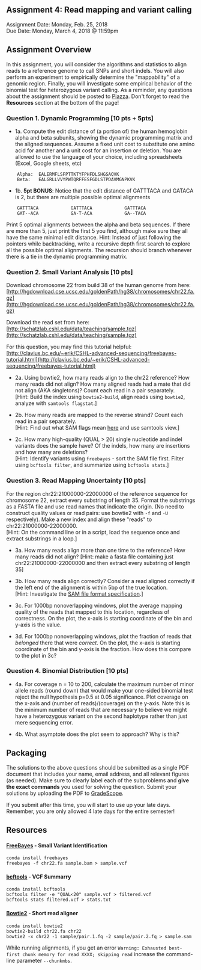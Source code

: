 ## Assignment 4: Read mapping and variant calling
Assignment Date: Monday, Feb. 25, 2018  
Due Date: Monday, March 4, 2018 @ 11:59pm  

## Assignment Overview

In this assignment, you will consider the algorithms and statistics to align reads to a reference genome to call SNPs and short indels. You will also perform an experiment to empirically determine the "mappability" of a genomic region. Finally, you will investigate some empirical behavior of the binomial test for heterozygous variant calling. As a reminder, any questions about the assignment should be posted to [Piazza](https://piazza.com/jhu/spring2019/en601749/home). Don't forget to read the **Resources** section at the bottom of the page!


### Question 1. Dynamic Programming [10 pts + 5pts]

- 1a. Compute the edit distance of (a portion of) the human hemoglobin alpha and beta subunits, showing the dynamic programming matrix and the aligned sequences. Assume a fixed unit cost to substitute one amino acid for another and a unit cost for an insertion or deletion. You are allowed to use the language of your choice, including spreadsheets (Excel, Google sheets, etc)

```
    Alpha: 	EALERMFLSFPTTKTYFPHFDLSHGSAQVK
    Beta: 	EALGRLLVVYPWTQRFFESFGDLSTPDAVMGNPKVK
```

- 1b. **5pt BONUS**: Notice that the edit distance of GATTTACA and GATACA is 2, but there are multiple possible optimal alignments

```
    GATTTACA			GATTTACA			GATTTACA
    GAT--ACA			GA-T-ACA			GA--TACA
```

Print 5 optimal alignments between the alpha and beta sequences. If there are more than 5, just print the first 5 you find, although make sure they all have the same minimal edit distance. Hint: Instead of just following the pointers while backtracking, write a recursive depth first search to explore all the possible optimal alignments. The recursion should branch whenever there is a tie in the dynamic programming matrix.


### Question 2. Small Variant Analysis [10 pts]

Download chromosome 22 from build 38 of the human genome from here:  
[http://hgdownload.cse.ucsc.edu/goldenPath/hg38/chromosomes/chr22.fa.gz](http://hgdownload.cse.ucsc.edu/goldenPath/hg38/chromosomes/chr22.fa.gz)

Download the read set from here:  
[http://schatzlab.cshl.edu/data/teaching/sample.tgz](http://schatzlab.cshl.edu/data/teaching/sample.tgz)

For this question, you may find this tutorial helpful:  
[http://clavius.bc.edu/~erik/CSHL-advanced-sequencing/freebayes-tutorial.html](http://clavius.bc.edu/~erik/CSHL-advanced-sequencing/freebayes-tutorial.html)

- 2a. Using bowtie2, how many reads align to the chr22 reference? How many reads did not align? How many aligned reads had a mate that did not align (AKA singletons)? Count each read in a pair separately.  
[Hint: Build the index using `bowtie2-build`, align reads using `bowtie2`, analyze with `samtools flagstat`.]

- 2b. How many reads are mapped to the reverse strand? Count each read in a pair separately.   
[Hint: Find out what SAM flags mean [here](https://broadinstitute.github.io/picard/explain-flags.html) and use samtools view.]

- 2c. How many high-quality (QUAL > 20) single nucleotide and indel variants does the sample have? Of the indels, how many are insertions and how many are deletions?  
[Hint:  Identify variants using `freebayes` - sort the SAM file first. Filter using `bcftools filter`, and summarize using `bcftools stats`.]


### Question 3. Read Mapping Uncertainty [10 pts]

For the region chr22:21000000-22000000 of the reference sequence for chromosome 22, extract every substring of length 35. Format the substrings as a FASTA file and use read names that indicate the origin. (No need to construct quality values or read pairs: use bowtie2 with `-f` and `-U` respectively). Make a new index and align these "reads" to chr22:21000000-22000000.  
[Hint: On the command line or in a script, load the sequence once and extract substrings in a loop.]

- 3a. How many reads align more than one time to the reference? How many reads did not align?
[Hint: make a fasta file containing just chr22:21000000-22000000 and then extract every substring of length 35]

- 3b. How many reads align correctly? Consider a read aligned correctly if the left end of the alignment is within 5bp of the true location.  
[Hint: Investigate the [SAM file format specification](https://samtools.github.io/hts-specs/SAMv1.pdf).]

- 3c. For 1000bp nonoverlapping windows, plot the average mapping quality of the reads that mapped to this location, regardless of correctness. On the plot, the x-axis is starting coordinate of the bin and y-axis is the value.

- 3d. For 1000bp nonoverlapping windows, plot the fraction of reads that *belonged* there that were *correct*. On the plot, the x-axis is starting coordinate of the bin and y-axis is the fraction. How does this compare to the plot in 3c?


### Question 4. Binomial Distribution [10 pts]

- 4a. For coverage n = 10 to 200, calculate the maximum number of minor allele reads (round down) that would make your one-sided binomial test reject the null hypothesis p=0.5 at 0.05 significance. Plot coverage on the x-axis and (number of reads)/(coverage) on the y-axis. Note this is the minimum number of reads that are necessary to believe we might have a heterozygous variant on the second haplotype rather than just mere sequencing error.

- 4b. What asymptote does the plot seem to approach? Why is this?


## Packaging

The solutions to the above questions should be submitted as a single PDF document that includes your name, email address, and 
all relevant figures (as needed). Make sure to clearly label each of the subproblems and **give the exact commands** you used for 
solving the question. Submit your solutions by uploading the PDF to [GradeScope](http://www.gradescope.com/). 

If you submit after this time, you will start to use up your late days. Remember, you are only allowed 4 late days for the entire semester!



## Resources

#### [FreeBayes](https://github.com/ekg/freebayes) - Small Variant Identification

```
conda install freebayes
freebayes -f chr22.fa sample.bam > sample.vcf
```

#### [bcftools](https://samtools.github.io/bcftools/bcftools.html) - VCF Summarry

```
conda install bcftools
bcftools filter -e "QUAL<20" sample.vcf > filtered.vcf
bcftools stats filtered.vcf > stats.txt
```

#### [Bowtie2](http://bowtie-bio.sourceforge.net/bowtie2/index.shtml) - Short read aligner

```
conda install bowtie2
bowtie2-build chr22.fa chr22
bowtie2 -x chr22 -1 sample/pair.1.fq -2 sample/pair.2.fq > sample.sam
```

While running alignments, if you get an error `Warning: Exhausted best-first chunk memory for read XXXX; skipping read` increase the command-line parameter `--chunkmbs`.

